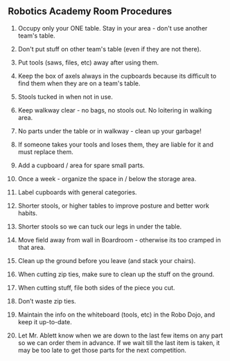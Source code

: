 ## Robotics Academy Room Procedures

1. Occupy only your ONE table. Stay in your area - don't use another team's table. 

2. Don't put stuff on other team's table (even if they are not there).

3. Put tools (saws, files, etc) away after using them.

4. Keep the box of axels always in the cupboards because its difficult to find them when they are on a team's table.

5. Stools tucked in when not in use.

6. Keep walkway clear - no bags, no stools out. No loitering in walking area. 

7. No parts under the table or in walkway - clean up your garbage!

8. If someone takes your tools and loses them, they are liable for it and must replace them.

9. Add a cupboard / area for spare small parts.

10. Once a week - organize the space in / below the storage area.

11. Label cupboards with general categories.

12. Shorter stools, or higher tables to improve posture and better work habits.

13. Shorter stools so we can tuck our legs in under the table.

14. Move field away from wall in Boardroom - otherwise its too cramped in that area.

15. Clean up the ground before you leave (and stack your chairs).

16. When cutting zip ties, make sure to clean up the stuff on the ground.

17. When cutting stuff, file both sides of the piece you cut.

18. Don’t waste zip ties.

19. Maintain the info on the whiteboard (tools, etc) in the Robo Dojo, and keep it up-to-date.

20. Let Mr. Ablett know when we are down to the last few items on any part so we can order them in advance. If we wait till the last item is taken, it may be too late to get those parts for the next competition.



